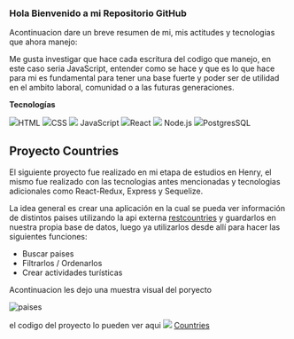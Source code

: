 ### Hola Bienvenido a mi Repositorio GitHub

Acontinuacion  dare un breve resumen de mi, mis actitudes y tecnologias que ahora manejo:

 Me gusta investigar que hace cada escritura del codigo que manejo,  en este caso seria JavaScript, entender como se hace y que es lo que hace para mi es fundamental para tener una base fuerte y poder ser de utilidad en el ambito laboral, comunidad o a las futuras generaciones.
 
 **Tecnologías**
 
<img src="https://img.icons8.com/color/48/000000/html-5--v1.png"/>HTML
<img src="https://img.icons8.com/color/48/000000/css3.png"/>CSS
<img src="https://img.icons8.com/color/50/000000/javascript--v1.png"/> JavaScript
 <img src="https://img.icons8.com/office/40/000000/react.png"/>React
 <img src="https://img.icons8.com/fluency/48/000000/node-js.png"/> Node.js
 <img src="https://img.icons8.com/color/48/000000/postgreesql.png"/>PostgresSQL

## Proyecto Countries
  
  El siguiente proyecto fue realizado en mi etapa de estudios en Henry, el mismo fue realizado con las tecnologias antes mencionadas y tecnologias adicionales como React-Redux, Express y Sequelize.

  La idea general es crear una aplicación en la cual se pueda ver información de  distintos paises utilizando la api externa [restcountries](https://restcountries.com/) y guardarlos en nuestra propia base de datos, luego ya utilizarlos desde allí para hacer las siguientes funciones:

  - Buscar paises
  - Filtrarlos / Ordenarlos
  - Crear actividades turísticas
  
  Acontinuacion les dejo una muestra visual del poryecto 

  ![paises](http://g.recordit.co/VpEz25l2sF.gif)



   el codigo del proyecto lo pueden ver aqui <img src="https://img.icons8.com/fluency-systems-regular/48/000000/hand-right.png"/> [Countries](https://github.com/josrenyer/PI-Countries-main)
  
  